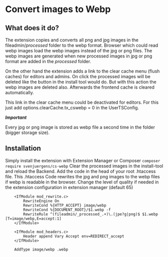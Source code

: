# Convert images to Webp

## What does it do?

The extension copies and converts all png and jpg images in the fileadmin/_processed_ folder to the webp format. Browser which could read webp images load the webp images instead of the jpg or png files. The webp images are generated when new processed images in jpg or png format are added in the _processed_ folder.

On the other hand the extension adds a link to the clear cache menu (flush caches) for editors and admins. On click the processed images will be
deleted like the button in the install tool would do. But with this action the webp images are deleted also. Afterwards the frontend cache is cleared automatically.

This link in the clear cache menu could be deactivated for editors. For this just add options.clearCache.tx_cswebp = 0 in the UserTSConfig.

***Important***

Every jpg or png image is stored as webp file a second time in the folder (bigger storage size).



## Installation

Simply install the extension with Extension Manager or Composer `composer require svenjuergens/cs-webp`
Clear the processed images in the install-tool and reload the Backend.
Add the code in the head of your root .htaccess file.
This .htaccess Code rewrites the jpg and png images to the webp files if webp is readable in the browser.
Change the level of quality if needed in the extension configuration in extension manager (default 65)

```
    <IfModule mod_rewrite.c>
        RewriteEngine On
        RewriteCond %{HTTP_ACCEPT} image/webp
        RewriteCond %{DOCUMENT_ROOT}/$1.webp -f
        RewriteRule ^(fileadmin/_processed_.+)\.(jpe?g|png)$ $1.webp [T=image/webp,E=accept:1]
    </IfModule>

    <IfModule mod_headers.c>
        Header append Vary Accept env=REDIRECT_accept
    </IfModule>

    AddType image/webp .webp
```

